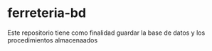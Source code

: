 # ferreteria-bd
Este repositorio tiene  como finalidad guardar la base de datos y los procedimientos almacenaados
